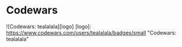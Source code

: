 # Codewars
![Codewars: tealalala][logo]
[logo]: https://www.codewars.com/users/tealalala/badges/small "Codewars: tealalala"

